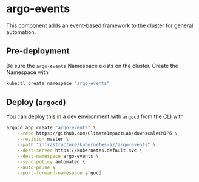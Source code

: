 # argo-events

This component adds an event-based framework to the cluster for general automation.

## Pre-deployment

Be sure the `argo-events` Namespace exists on the cluster.
Create the Namespace with

```bash
kubectl create namespace "argo-events"
```

## Deploy (`argocd`)

You can deploy this in a dev environment with `argocd` from the CLI with

```bash
argocd app create "argo-events" \
    --repo https://github.com/ClimateImpactLab/downscaleCMIP6 \
    --revision master \
    --path "infrastructure/kubernetes-az/argo-events" \
    --dest-server https://kubernetes.default.svc \
    --dest-namespace argo-events \
    --sync-policy automated \
    --auto-prune \
    --port-forward-namespace argocd
```